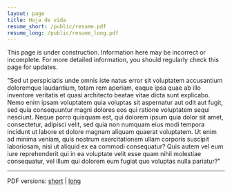 ```yaml
---
layout: page
title: Hoja de vida
resume_short: /public/resume.pdf
resume_long: /public/resume_long.pdf
---
```


<p class="message">
This page is under construction. Information here may be incorrect or incomplete. For more detailed information, you should regularly check this page for updates.
</p>

"Sed ut perspiciatis unde omnis iste natus error sit voluptatem accusantium doloremque laudantium, totam rem aperiam, eaque ipsa quae ab illo inventore veritatis et quasi architecto beatae vitae dicta sunt explicabo. Nemo enim ipsam voluptatem quia voluptas sit aspernatur aut odit aut fugit, sed quia consequuntur magni dolores eos qui ratione voluptatem sequi nesciunt. Neque porro quisquam est, qui dolorem ipsum quia dolor sit amet, consectetur, adipisci velit, sed quia non numquam eius modi tempora incidunt ut labore et dolore magnam aliquam quaerat voluptatem. Ut enim ad minima veniam, quis nostrum exercitationem ullam corporis suscipit laboriosam, nisi ut aliquid ex ea commodi consequatur? Quis autem vel eum iure reprehenderit qui in ea voluptate velit esse quam nihil molestiae consequatur, vel illum qui dolorem eum fugiat quo voluptas nulla pariatur?"


<hr/>
<div id="cf-pdf-down">PDF versions: <a href="{{ page.resume_short }}">short</a>&nbsp;|&nbsp;<a href="{{ page.resume_long }}">long</a></div>

</div>

